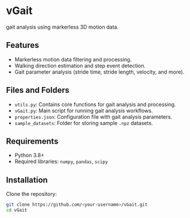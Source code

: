 # vGait
gait analysis using markerless 3D motion data.

## Features

- Markerless motion data filtering and processing.
- Walking direction estimation and step event detection.
- Gait parameter analysis (stride time, stride length, velocity, and more).


## Files and Folders

- `utils.py`: Contains core functions for gait analysis and processing.
- `vGait.py`: Main script for running gait analysis workflows.
- `properties.json`: Configuration file with gait analysis parameters.
- `sample_datasets`: Folder for storing sample `.npz` datasets.

## Requirements

- Python 3.8+
- Required libraries: `numpy`, `pandas`, `scipy`

## Installation

Clone the repository:

```bash
git clone https://github.com/<your-username>/vGait.git
cd vGait
